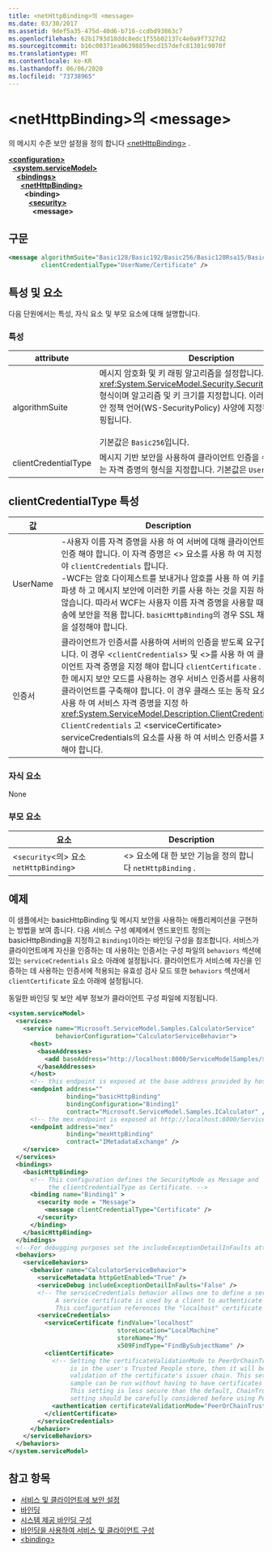 ```yaml
---
title: <netHttpBinding>의 <message>
ms.date: 03/30/2017
ms.assetid: 9def5a35-475d-40d6-b716-ccdbd93863c7
ms.openlocfilehash: 62b1793d18ddc8edc1f55b02137c4e0a9f7327d2
ms.sourcegitcommit: b16c00371ea06398859ecd157defc81301c9070f
ms.translationtype: MT
ms.contentlocale: ko-KR
ms.lasthandoff: 06/06/2020
ms.locfileid: "73738965"
---
```

# <a name="message-of-nethttpbinding"></a>\<netHttpBinding>의 \<message>
의 메시지 수준 보안 설정을 정의 합니다 [\<netHttpBinding>](nethttpbinding.md) .  
  
[**\<configuration>**](../configuration-element.md)\
&nbsp;&nbsp;[**\<system.serviceModel>**](system-servicemodel.md)\
&nbsp;&nbsp;&nbsp;&nbsp;[**\<bindings>**](bindings.md)\
&nbsp;&nbsp;&nbsp;&nbsp;&nbsp;&nbsp;[**\<netHttpBinding>**](nethttpbinding.md)\
&nbsp;&nbsp;&nbsp;&nbsp;&nbsp;&nbsp;&nbsp;&nbsp;**\<binding>**\
&nbsp;&nbsp;&nbsp;&nbsp;&nbsp;&nbsp;&nbsp;&nbsp;&nbsp;&nbsp;[**\<security>**](security-of-nethttpbinding.md)\
&nbsp;&nbsp;&nbsp;&nbsp;&nbsp;&nbsp;&nbsp;&nbsp;&nbsp;&nbsp;&nbsp;&nbsp;**\<message>**  
  
## <a name="syntax"></a>구문  
  
```xml  
<message algorithmSuite="Basic128/Basic192/Basic256/Basic128Rsa15/Basic256Rsa15/TripleDes/TripleDesRsa15/Basic128Sha256/Basic192Sha256/TripleDesSha256/Basic128Sha256Rsa15/Basic192Sha256Rsa15/Basic256Sha256Rsa15/TripleDesSha256Rsa15"
         clientCredentialType="UserName/Certificate" />
```  
  
## <a name="attributes-and-elements"></a>특성 및 요소  
 다음 단원에서는 특성, 자식 요소 및 부모 요소에 대해 설명합니다.  
  
### <a name="attributes"></a>특성  
  
|attribute|Description|  
|---------------|-----------------|  
|algorithmSuite|메시지 암호화 및 키 래핑 알고리즘을 설정합니다. 이 특성은 <xref:System.ServiceModel.Security.SecurityAlgorithmSuite> 형식이며 알고리즘 및 키 크기를 지정합니다. 이러한 알고리즘은 보안 정책 언어(WS-SecurityPolicy) 사양에 지정된 알고리즘에 매핑됩니다.<br /><br /> 기본값은 `Basic256`입니다.|  
|clientCredentialType|메시지 기반 보안을 사용하여 클라이언트 인증을 수행할 때 사용되는 자격 증명의 형식을 지정합니다. 기본값은 `UserName`입니다.|  
  
## <a name="clientcredentialtype-attribute"></a>clientCredentialType 특성  
  
|값|Description|  
|-----------|-----------------|  
|UserName|-사용자 이름 자격 증명을 사용 하 여 서버에 대해 클라이언트를 인증 해야 합니다. 이 자격 증명은 <> 요소를 사용 하 여 지정 해야 `clientCredentials` 합니다.<br />-WCF는 암호 다이제스트를 보내거나 암호를 사용 하 여 키를 파생 하 고 메시지 보안에 이러한 키를 사용 하는 것을 지원 하지 않습니다. 따라서 WCF는 사용자 이름 자격 증명을 사용할 때 전송에 보안을 적용 합니다. `basicHttpBinding`의 경우 SSL 채널을 설정해야 합니다.|  
|인증서|클라이언트가 인증서를 사용하여 서버의 인증을 받도록 요구합니다. 이 경우 <`clientCredentials`> 및 <>를 사용 하 여 클라이언트 자격 증명을 지정 해야 합니다 `clientCertificate` . 또한 메시지 보안 모드를 사용하는 경우 서비스 인증서를 사용하여 클라이언트를 구축해야 합니다. 이 경우 클래스 또는 동작 요소를 사용 하 여 서비스 자격 증명을 지정 하 <xref:System.ServiceModel.Description.ClientCredentials> `ClientCredentials` 고 \<serviceCertificate> serviceCredentials의 요소를 사용 하 여 서비스 인증서를 지정 해야 합니다.|  
  
### <a name="child-elements"></a>자식 요소  
 None  
  
### <a name="parent-elements"></a>부모 요소  
  
|요소|Description|  
|-------------|-----------------|  
|<`security`<의> 요소`netHttpBinding`>|<> 요소에 대 한 보안 기능을 정의 합니다 `netHttpBinding` .|  
  
## <a name="example"></a>예제  
 이 샘플에서는 basicHttpBinding 및 메시지 보안을 사용하는 애플리케이션을 구현하는 방법을 보여 줍니다. 다음 서비스 구성 예제에서 엔드포인트 정의는 basicHttpBinding을 지정하고 `Binding1`이라는 바인딩 구성을 참조합니다. 서비스가 클라이언트에게 자신을 인증하는 데 사용하는 인증서는 구성 파일의 `behaviors` 섹션에 있는 `serviceCredentials` 요소 아래에 설정됩니다. 클라이언트가 서비스에 자신을 인증하는 데 사용하는 인증서에 적용되는 유효성 검사 모드 또한 `behaviors` 섹션에서 `clientCertificate` 요소 아래에 설정됩니다.  
  
 동일한 바인딩 및 보안 세부 정보가 클라이언트 구성 파일에 지정됩니다.  
  
```xml  
<system.serviceModel>
  <services>
    <service name="Microsoft.ServiceModel.Samples.CalculatorService"
             behaviorConfiguration="CalculatorServiceBehavior">
      <host>
        <baseAddresses>
          <add baseAddress="http://localhost:8000/ServiceModelSamples/service" />
        </baseAddresses>
      </host>
      <!-- this endpoint is exposed at the base address provided by host: http://localhost:8000/ServiceModelSamples/service  -->
      <endpoint address=""
                binding="basicHttpBinding"
                bindingConfiguration="Binding1"
                contract="Microsoft.ServiceModel.Samples.ICalculator" />
      <!-- the mex endpoint is exposed at http://localhost:8000/ServiceModelSamples/service/mex -->
      <endpoint address="mex"
                binding="mexHttpBinding"
                contract="IMetadataExchange" />
    </service>
  </services>
  <bindings>
    <basicHttpBinding>
      <!-- This configuration defines the SecurityMode as Message and
           the clientCredentialType as Certificate. -->
      <binding name="Binding1" >
        <security mode = "Message">
          <message clientCredentialType="Certificate" />
        </security>
      </binding>
    </basicHttpBinding>
  </bindings>
  <!--For debugging purposes set the includeExceptionDetailInFaults attribute to true-->
  <behaviors>
    <serviceBehaviors>
      <behavior name="CalculatorServiceBehavior">
        <serviceMetadata httpGetEnabled="True" />
        <serviceDebug includeExceptionDetailInFaults="False" />
        <!-- The serviceCredentials behavior allows one to define a service certificate.
             A service certificate is used by a client to authenticate the service and provide message protection.
             This configuration references the "localhost" certificate installed during the setup instructions. -->
        <serviceCredentials>
          <serviceCertificate findValue="localhost"
                              storeLocation="LocalMachine"
                              storeName="My"
                              x509FindType="FindBySubjectName" />
          <clientCertificate>
            <!-- Setting the certificateValidationMode to PeerOrChainTrust means that if the certificate
                 is in the user's Trusted People store, then it will be trusted without performing a
                 validation of the certificate's issuer chain. This setting is used here for convenience so that the
                 sample can be run without having to have certificates issued by a certification authority (CA).
                 This setting is less secure than the default, ChainTrust. The security implications of this
                 setting should be carefully considered before using PeerOrChainTrust in production code. -->
            <authentication certificateValidationMode="PeerOrChainTrust" />
          </clientCertificate>
        </serviceCredentials>
      </behavior>
    </serviceBehaviors>
  </behaviors>
</system.serviceModel>
```  
  
## <a name="see-also"></a>참고 항목

- [서비스 및 클라이언트에 보안 설정](../../../wcf/feature-details/securing-services-and-clients.md)
- [바인딩](../../../wcf/bindings.md)
- [시스템 제공 바인딩 구성](../../../wcf/feature-details/configuring-system-provided-bindings.md)
- [바인딩을 사용하여 서비스 및 클라이언트 구성](../../../wcf/using-bindings-to-configure-services-and-clients.md)
- [\<binding>](bindings.md)
